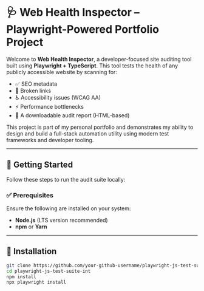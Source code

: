 # 🩺 Web Health Inspector – Playwright-Powered Portfolio Project

Welcome to **Web Health Inspector**, a developer-focused site auditing tool built using **Playwright + TypeScript**. This tool tests the health of any publicly accessible website by scanning for:

- ✅ SEO metadata
- 🔗 Broken links
- ♿ Accessibility issues (WCAG AA)
- ⚡ Performance bottlenecks
- 📄 A downloadable audit report (HTML-based)

This project is part of my personal portfolio and demonstrates my ability to design and build a full-stack automation utility using modern test frameworks and developer tooling.

---

## 🚀 Getting Started

Follow these steps to run the audit suite locally:

### ✅ Prerequisites

Ensure the following are installed on your system:

- **Node.js** (LTS version recommended)
- **npm** or **Yarn**

---

## 🔧 Installation

```bash
git clone https://github.com/your-github-username/playwright-js-test-suite-int.git
cd playwright-js-test-suite-int
npm install
npx playwright install
```
